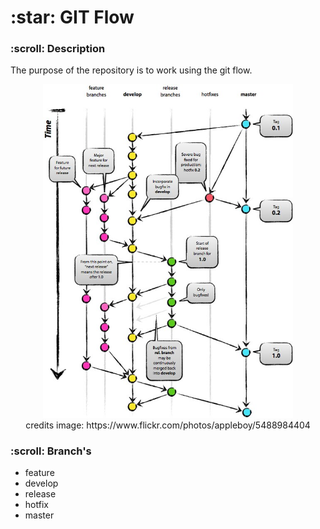 <h1>:star: GIT Flow</h1>

<h3>:scroll: Description</h3>
<p>The purpose of the repository is to work using the git flow.</p>

<p align="center">
    <img src="./src/git_flow.jpg" width="400"><br>
    credits image: https://www.flickr.com/photos/appleboy/5488984404
</p>

<h3>:scroll: Branch's</h3>

* feature
* develop
* release
* hotfix
* master